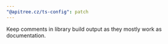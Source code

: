 ```yaml
---
"@apitree.cz/ts-config": patch
---
```


Keep comments in library build output as they mostly work as documentation.

